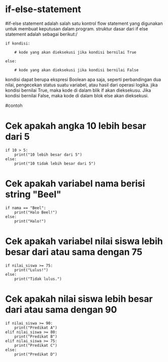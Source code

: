 # if-else-statement

#if-else statement 
adalah salah satu kontrol flow statement yang digunakan untuk membuat keputusan dalam program.
struktur dasar dari if else statement adalah sebagai berikut:/

    if kondisi:

        # kode yang akan dieksekusi jika kondisi bernilai True 

    else:

        # kode yang akan dieksekusi jika kondisi bernilai False

kondisi dapat berupa ekspresi Boolean apa saja, seperti perbandingan dua nilai, pengecekan status suatu variabel, atau hasil dari operasi logika. 
jika kondisi bernilai True, maka kode di dalam blik if akan dieksekusu. Jika kondisi bernilai False, maka kode di dalam blok else akan dieksekusi.

#contoh

# Cek apakah angka 10 lebih besar dari 5
    if 10 > 5:
        print("10 lebih besar dari 5")
    else:
        print("10 tidak lebih besar dari 5")

# Cek apakah variabel nama berisi string "Beel"
    if nama == "Beel":
        print("Halo Beel!")
    else:
        print("Halo!")

# Cek apakah variabel nilai siswa lebih besar dari atau sama dengan 75
    if nilai_siswa >= 75:
        print("Lulus!")
    else:
        print("Tidak lulus.")


# Cek apakah nilai siswa lebih besar dari atau sama dengan 90
    if nilai_siswa >= 90:
        print("Predikat A")
    elif nilai_siswa >= 80:
        print("Predikat B")
    elif nilai_siswa >= 75:
        print("Predikat C")
    else:
        print("Predikat D")
